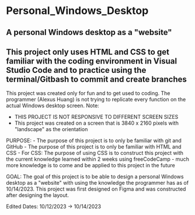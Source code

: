 # Personal_Windows_Desktop
A personal Windows desktop as a "website"
--------------------------------------------------
This project only uses HTML and CSS to get familiar with the coding environment in Visual Studio Code and to practice using the terminal/Gitbash to commit and create branches
-----------------------------------------------------------------------------------------------------------------------------------------------------------------------------------
This project was created only for fun and to get used to coding. The programmer (Alexus Huang) is not trying to replicate every function  on the actual Windows desktop screen.
Note:
  - THIS PROJECT IS NOT RESPONSIVE TO DIFFERENT SCREEN SIZES
  -  This project was created on a screen that is 3840 x 2160 pixels with "landscape" as the orientation


PURPOSE:
    - The purpose of this project is to only be familiar with git and GitHub
    - The purpose of this project is to only be familiar with HTML and CSS
    - For CSS: The purpose of using CSS is to construct this project with the current knowledge learned within 2 weeks using freeCodeCamp - much more knowledge is to come and be applied to this project in the future
    

GOAL:
  The goal of this project is to be able to design a personal Windows desktop as a "website" with using the knowledge the programmer has as of 10/14/2023. This project was first designed on Figma and was constructed after designing the layout.


Edited Dates: 10/12/2023 -> 10/14/2023


